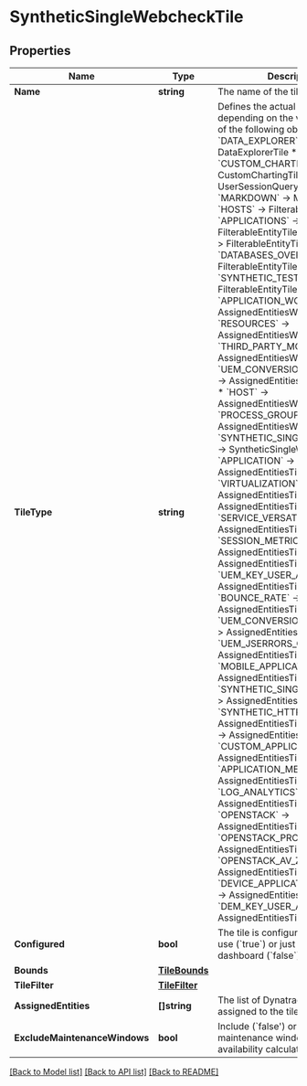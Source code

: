 # SyntheticSingleWebcheckTile

## Properties

Name | Type | Description | Notes
------------ | ------------- | ------------- | -------------
**Name** | **string** | The name of the tile. | 
**TileType** | **string** | Defines the actual set of fields depending on the value. See one of the following objects:   * &#x60;DATA_EXPLORER&#x60; -&gt; DataExplorerTile  * &#x60;CUSTOM_CHARTING&#x60; -&gt; CustomChartingTile  * &#x60;DTAQL&#x60; -&gt; UserSessionQueryTile  * &#x60;MARKDOWN&#x60; -&gt; MarkdownTile  * &#x60;HOSTS&#x60; -&gt; FilterableEntityTile  * &#x60;APPLICATIONS&#x60; -&gt; FilterableEntityTile  * &#x60;SERVICES&#x60; -&gt; FilterableEntityTile  * &#x60;DATABASES_OVERVIEW&#x60; -&gt; FilterableEntityTile  * &#x60;SYNTHETIC_TESTS&#x60; -&gt; FilterableEntityTile  * &#x60;APPLICATION_WORLDMAP&#x60; -&gt; AssignedEntitiesWithMetricTile  * &#x60;RESOURCES&#x60; -&gt; AssignedEntitiesWithMetricTile  * &#x60;THIRD_PARTY_MOST_ACTIVE&#x60; -&gt; AssignedEntitiesWithMetricTile  * &#x60;UEM_CONVERSIONS_PER_GOAL&#x60; -&gt; AssignedEntitiesWithMetricTile  * &#x60;HOST&#x60; -&gt; AssignedEntitiesWithMetricTile  * &#x60;PROCESS_GROUPS_ONE&#x60; -&gt; AssignedEntitiesWithMetricTile  * &#x60;SYNTHETIC_SINGLE_WEBCHECK&#x60; -&gt; SyntheticSingleWebcheckTile  * &#x60;APPLICATION&#x60; -&gt; AssignedEntitiesTile  * &#x60;VIRTUALIZATION&#x60; -&gt; AssignedEntitiesTile  * &#x60;AWS&#x60; -&gt; AssignedEntitiesTile  * &#x60;SERVICE_VERSATILE&#x60; -&gt; AssignedEntitiesTile  * &#x60;SESSION_METRICS&#x60; -&gt; AssignedEntitiesTile  * &#x60;USERS&#x60; -&gt; AssignedEntitiesTile  * &#x60;UEM_KEY_USER_ACTIONS&#x60; -&gt; AssignedEntitiesTile  * &#x60;BOUNCE_RATE&#x60; -&gt; AssignedEntitiesTile  * &#x60;UEM_CONVERSIONS_OVERALL&#x60; -&gt; AssignedEntitiesTile  * &#x60;UEM_JSERRORS_OVERALL&#x60; -&gt; AssignedEntitiesTile  * &#x60;MOBILE_APPLICATION&#x60; -&gt; AssignedEntitiesTile  * &#x60;SYNTHETIC_SINGLE_EXT_TEST&#x60; -&gt; AssignedEntitiesTile  * &#x60;SYNTHETIC_HTTP_MONITOR&#x60; -&gt; AssignedEntitiesTile  * &#x60;DATABASE&#x60; -&gt; AssignedEntitiesTile  * &#x60;CUSTOM_APPLICATION&#x60; -&gt; AssignedEntitiesTile  * &#x60;APPLICATION_METHOD&#x60; -&gt; AssignedEntitiesTile  * &#x60;LOG_ANALYTICS&#x60; -&gt; AssignedEntitiesTile  * &#x60;OPENSTACK&#x60; -&gt; AssignedEntitiesTile  * &#x60;OPENSTACK_PROJECT&#x60; -&gt; AssignedEntitiesTile  * &#x60;OPENSTACK_AV_ZONE&#x60; -&gt; AssignedEntitiesTile  * &#x60;DEVICE_APPLICATION_METHOD&#x60; -&gt; AssignedEntitiesTile  * &#x60;DEM_KEY_USER_ACTION&#x60; -&gt; AssignedEntitiesTile   | 
**Configured** | **bool** | The tile is configured and ready to use (&#x60;true&#x60;) or just placed on the dashboard (&#x60;false&#x60;). | [optional] 
**Bounds** | [**TileBounds**](TileBounds.md) |  | 
**TileFilter** | [**TileFilter**](TileFilter.md) |  | [optional] 
**AssignedEntities** | **[]string** | The list of Dynatrace entities, assigned to the tile. | 
**ExcludeMaintenanceWindows** | **bool** | Include (&#x60;false&#39;) or exclude (&#x60;true&#x60;) maintenance windows from availability calculations. | [optional] 

[[Back to Model list]](../README.md#documentation-for-models) [[Back to API list]](../README.md#documentation-for-api-endpoints) [[Back to README]](../README.md)


